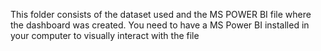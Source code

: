 This folder consists of the dataset used and the MS POWER BI file where the dashboard was created.
You need to have a MS Power BI installed in your computer to visually interact with the file
